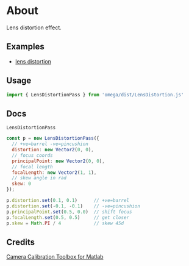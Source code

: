 # About

Lens distortion effect.



## Examples

- [lens distortion](https://ycw.github.io/omega/ex/lens-distortion/)



## Usage

```js
import { LensDistortionPass } from 'omega/dist/LensDistortion.js'
```



## Docs

`LensDistortionPass`

```js
const p = new LensDistortionPass({
  // +ve=barrel -ve=pincushion
  distortion: new Vector2(0, 0),
  // focus coords      
  principalPoint: new Vector2(0, 0),
  // focal length 
  focalLength: new Vector2(1, 1),
  // skew angle in rad
  skew: 0
});

p.distortion.set(0.1, 0.1)      // +ve=barrel 
p.distortion.set(-0.1, -0.1)    // -ve=pincushion
p.principalPoint.set(0.5, 0.0)  // shift focus
p.focalLength.set(0.5, 0.5)     // get closer
p.skew = Math.PI / 4            // skew 45d
```

## Credits

[Camera Calibration Toolbox for Matlab](http://www.vision.caltech.edu/bouguetj/calib_doc/htmls/parameters.html)